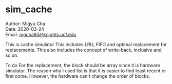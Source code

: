 # sim_cache
Author: Migyu Cha <br>
Date: 2020-03-24 <br>
Email: mgcha85@knights.ucf.edu <br>

This is cache simulator
This includes LRU, FIFO and optimal replacement for replacements.
This also includes the concept of write-back, inclusive and so on.


To do
For the replacement, the block should be array since it is hardware simulator.
The reason why I used list is that it is easier to find least recent or first come. However, the hardware can't change the order of blocks.

